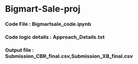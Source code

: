 # Bigmart-Sale-proj
### Code File : Bigmartsale_code.ipynb
### Code logic details : Approach_Details.txt
### Output file : Submission_CBR_final.csv,Submission_XB_final.csv 




